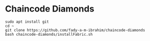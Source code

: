 # Chaincode Diamonds

```
sudo apt install git
cd ~
git clone https://github.com/fady-a-m-ibrahim/chaincode-diamonds
bash chaincode-diamonds/installFabric.sh
```
